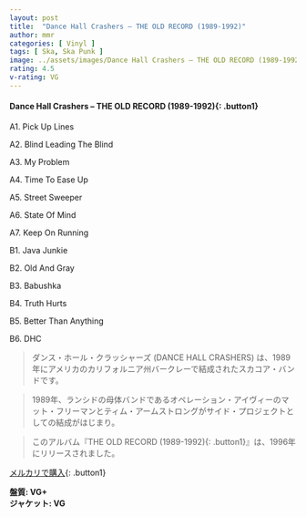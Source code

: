 ```yaml
---
layout: post
title:  "Dance Hall Crashers – THE OLD RECORD (1989-1992)"
author: mmr
categories: [ Vinyl ]
tags: [ Ska, Ska Punk ]
image: ../assets/images/Dance Hall Crashers – THE OLD RECORD (1989-1992){: .button1}.jpg
rating: 4.5
v-rating: VG
---
```


#### Dance Hall Crashers – THE OLD RECORD (1989-1992){: .button1}


A1. Pick Up Lines


A2. Blind Leading The Blind


A3. My Problem


A4. Time To Ease Up


A5. Street Sweeper


A6. State Of Mind


A7. Keep On Running


B1. Java Junkie


B2. Old And Gray


B3. Babushka


B4. Truth Hurts


B5. Better Than Anything


B6. DHC


> ダンス・ホール・クラッシャーズ (DANCE HALL CRASHERS) は、1989年にアメリカのカリフォルニア州バークレーで結成されたスカコア・バンドです。

> 1989年、ランシドの母体バンドであるオペレーション・アイヴィーのマット・フリーマンとティム・アームストロングがサイド・プロジェクトとしての結成がはじまり。

> このアルバム『THE OLD RECORD (1989-1992){: .button1}』は、1996年にリリースされました。


[メルカリで購入](https://jp.mercari.com/item/m77868412341){: .button1}


<div class="mt-4 mb-4 d-flex align-items-center">
<strong class="mr-1">盤質: VG+</strong>
</div>
<div class="mt-4 mb-4 d-flex align-items-center">
<strong class="mr-1">ジャケット: VG</strong>
</div>